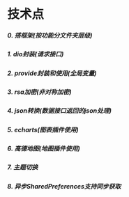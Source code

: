 # 技术点  
##### 0. 搭框架(按功能分文件夹层级)  
##### 1. dio封装(请求接口)  
##### 2. provide封装和使用(全局变量)  
##### 3. rsa加密(非对称加密)  
##### 4. json转换(数据接口返回的json处理)  
##### 5. echarts(图表插件使用)    
##### 6. 高德地图(地图插件使用)  
##### 7. 主题切换  
##### 8. 异步SharedPreferences支持同步获取  
